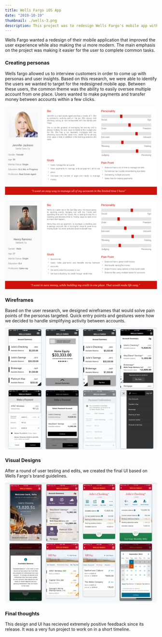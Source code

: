 ```yaml
---
title: Wells Fargo iOS App
date: "2019-10-19"
thumbnail: ./wells-3.png
description: This project was to redesign Wells Fargo's mobile app with tht goal of making the most common actions avaiable an easy to interact with on the home screen.
---
```

Wells Fargo wanted a redesign of their mobile application that improved the user experience while also making the ui more modern. The main emphasis on the project was making it easier for the user to complete common tasks.

### Creating personas
Wells fargo allowed us to interview customers in order to come up with personas and user insights. Based on this research, we were able to identify the users we wanted to target for the redesigned mobile app. Between these users, the common theme was the ability to easily oversee multiple account from one place. Users wanted to make payments and transfer money between accounts within a few clicks.

![Clean lines](./jen.png)

![Clean lines](./henry.png)

### Wireframes

Based on the user research, we designed wireframes that would solve pain points of the personas targeted. Quick entry points and gestures were how we decided to handle simplifying activity between accounts.

![Clean lines](./wireframes.png)

### Visual Designs
After a round of user testing and edits, we created the final UI based on Wells Fargo's brand guidelines.

![Clean lines](./visualdesigns.png)

### Final thoughts
This design and UI has recieved extremely positive feedback since its release. It was a very fun project to work on in a short timeline.

